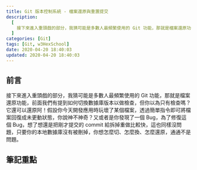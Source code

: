 ```yaml
---
title: Git 版本控制系統 - 檔案還原與重置提交
description:
  [
    接下來進入重頭戲的部分，我猜可能是多數人最頻繁使用的 Git 功能，那就是檔案還原功能，前面我們有提到如何切換數據庫版本以做檢查，但你以為只有檢查嗎？它還可以還原阿！假設你今天開發應用時玩壞了某個檔案，透過簡單指令即可將檔案回復成未更動狀態，你說神不神奇？又或者是你發現了一個 Bug，為了修復這個 Bug，想了想還是把剛才提交的 commit 給拆掉重做比較快，這也同樣沒問題，只要你的本地數據庫沒有被刪掉，你想怎麼切、怎麼換、怎麼還原，通通不是問題。,
  ]
categories: [Git]
tags: [Git, w3HexSchool]
date: 2020-04-20 18:40:03
updated: 2020-04-20 18:40:03
---
```


## 前言

接下來進入重頭戲的部分，我猜可能是多數人最頻繁使用的 Git 功能，那就是檔案還原功能，前面我們有提到如何切換數據庫版本以做檢查，但你以為只有檢查嗎？它還可以還原阿！假設你今天開發應用時玩壞了某個檔案，透過簡單指令即可將檔案回復成未更動狀態，你說神不神奇？又或者是你發現了一個 Bug，為了修復這個 Bug，想了想還是把剛才提交的 commit 給拆掉重做比較快，這也同樣沒問題，只要你的本地數據庫沒有被刪掉，你想怎麼切、怎麼換、怎麼還原，通通不是問題。

## 筆記重點
